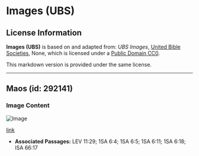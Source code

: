 # Images (UBS)

## License Information

**Images (UBS)** is based on and adapted from: _UBS Images_, [United Bible Societies](https://unitedbiblesocieties.org/), None, which is licensed under a [Public Domain CC0](https://creativecommons.org/public-domain/cc0/).

This markdown version is provided under the same license.



--------------------------------

## Maos (id: 292141)

### Image Content

![Image](https://cdn.aquifer.bible/aquifer-content/resources/Media/WEB-0656_mouse.jpg)

[link](https://cdn.aquifer.bible/aquifer-content/resources/Media/WEB-0656_mouse.jpg)

* **Associated Passages:** LEV 11:29; 1SA 6:4; 1SA 6:5; 1SA 6:11; 1SA 6:18; ISA 66:17

